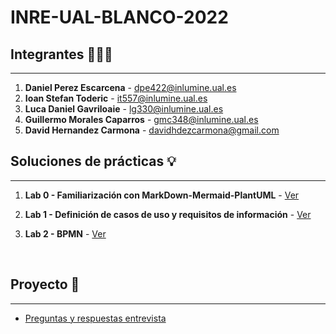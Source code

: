 # INRE-UAL-BLANCO-2022

## **Integrantes** 🙋🏽‍♂️
---
1. **Daniel Perez Escarcena**  - dpe422@inlumine.ual.es
2. **Ioan Stefan Toderic** - it557@inlumine.ual.es
3. **Luca Daniel Gavriloaie** - lg330@inlumine.ual.es
4. **Guillermo Morales Caparros** - gmc348@inlumine.ual.es
5. **David Hernandez Carmona** - davidhdezcarmona@gmail.com

## **Soluciones de prácticas** 💡

---

1. **Lab 0 - Familiarización con MarkDown-Mermaid-PlantUML** - [Ver](/lab0/lab0.md)

2. **Lab 1 - Definición de casos de uso y requisitos de información** - [Ver](/lab1/lab1.md)

3. **Lab 2 - BPMN** - [Ver](/lab2/lab2.md)

<br>

## **Proyecto** 📓
---
* [Preguntas y respuestas entrevista](/Proyecto/Preguntas%20y%20respuestas%20entrevista.pdf)
